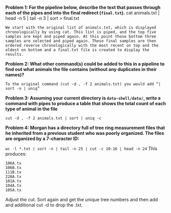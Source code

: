 

__Problem 1: For the pipeline below, describe the text that passes through each of the pipes and into the final redirect (`final.txt`).__      cat animals.txt | head -n 5 | tail -n 3 | sort > final.txt

``
We start with the original list of animals.txt, which is displayed chronologically by using cat. This list is piped, and the top five samples are kept and piped again. At this point those bottom three samples are selected and piped again. These final samples are then ordered reverse chronologically with the most recent on top and the oldest on bottom and a final.txt file is created to display the results.
``

__Problem 2: What other command(s) could be added to this in a pipeline to find out what animals the file contains (without any duplicates in their names)?__

``
To the original command (cut -d , -f 2 animals.txt) you would add “| sort -n | uniq”
``

__Problem 3: Assuming your current directory is `data-shell/data/`, write a command with pipes to produce a table that shows the total count of each type of animal in the file__

``
cut -d , -f 2 animals.txt | sort | uniq -c
``

__Problem 4: Morgan has a directory full of tree ring measurement files that he inherited from a previous student who was poorly organized. The files are organized by a 7-character ID:__

``
wc -l *.txt | sort -n | tail -n 25 | cut -c 10-16 | head -n 24
``
This produces:  

```
106A.tx
106B.tx
111B.tx
228A.tx
101A.tx
104A.tx
105A.tx
```

Adjust the cut.  Sort again and get the unique tree numbers and then add and additional cut -d to drop the .txt.  
